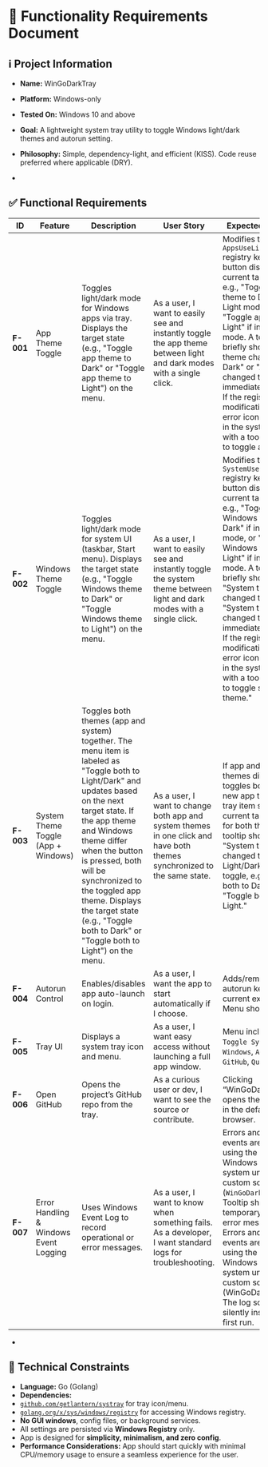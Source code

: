 # 📝 Functionality Requirements Document

## ℹ️ Project Information

- **Name:** WinGoDarkTray
- **Platform:** Windows-only
- **Tested On:** Windows 10 and above
- **Goal:** A lightweight system tray utility to toggle Windows light/dark themes and autorun setting.
- **Philosophy:** Simple, dependency-light, and efficient (KISS). Code reuse preferred where applicable (DRY).

-

## ✅ Functional Requirements

| ID  | Feature  | Description  | User Story | Expected Behavior  |
|-|-|-|-|-|
| **F-001** | App Theme Toggle | Toggles light/dark mode for Windows apps via tray. Displays the target state (e.g., "Toggle app theme to Dark" or "Toggle app theme to Light") on the menu. | As a user, I want to easily see and instantly toggle the app theme between light and dark modes with a single click. | Modifies the `AppsUseLightTheme` registry key. The tray button displays the current target state, e.g., "Toggle app theme to Dark" if in Light mode, or "Toggle app theme to Light" if in Dark mode. A tooltip briefly shows "App theme changed to Dark" or "App theme changed to Light" for immediate feedback. If the registry key modification fails, an error icon will appear in the system tray with a tooltip: "Failed to toggle app theme." |
| **F-002** | Windows Theme Toggle | Toggles light/dark mode for system UI (taskbar, Start menu). Displays the target state (e.g., "Toggle Windows theme to Dark" or "Toggle Windows theme to Light") on the menu. | As a user, I want to easily see and instantly toggle the system theme between light and dark modes with a single click. | Modifies the `SystemUsesLightTheme` registry key. The tray button displays the current target state, e.g., "Toggle Windows theme to Dark" if in Light mode, or "Toggle Windows theme to Light" if in Dark mode. A tooltip briefly shows "System theme changed to Dark" or "System theme changed to Light" for immediate feedback. If the registry key modification fails, an error icon will appear in the system tray with a tooltip: "Failed to toggle system theme." |
| **F-003** | System Theme Toggle (App + Windows) | Toggles both themes (app and system) together. The menu item is labeled as "Toggle both to Light/Dark" and updates based on the next target state. If the app theme and Windows theme differ when the button is pressed, both will be synchronized to the toggled app theme. Displays the target state (e.g., "Toggle both to Dark" or "Toggle both to Light") on the menu. | As a user, I want to change both app and system themes in one click and have both themes synchronized to the same state. | If app and system themes differ, toggles both to the new app theme. The tray item shows the current target state for both themes. A tooltip shows "System theme changed to Light/Dark" after toggle, e.g., "Toggle both to Dark" or "Toggle both to Light." |
| **F-004** | Autorun Control | Enables/disables app auto-launch on login. | As a user, I want the app to start automatically if I choose. | Adds/removes autorun key for current executable. Menu shows ✅/❌. |
| **F-005** | Tray UI | Displays a system tray icon and menu. | As a user, I want easy access without launching a full app window. | Menu includes: `Toggle System`, `App`, `Windows`, `Autorun`, `GitHub`, `Quit`. |
| **F-006** | Open GitHub | Opens the project’s GitHub repo from the tray. | As a curious user or dev, I want to see the source or contribute. | Clicking “WinGoDarkTray 🔗” opens the GitHub link in the default browser. |
| **F-007** | Error Handling & Windows Event Logging | Uses Windows Event Log to record operational or error messages. | As a user, I want to know when something fails. As a developer, I want standard logs for troubleshooting. | Errors and important events are logged using the built-in Windows Event Log system under a custom source (`WinGoDarkTray`). Tooltip shows a temporary friendly error message. Errors and important events are logged using the built-in Windows Event Log system under a custom source (WinGoDarkTray). The log source is silently installed on first run.|

-

## 🔧 Technical Constraints

- **Language:** Go (Golang)
- **Dependencies:**
- [`github.com/getlantern/systray`](https://github.com/getlantern/systray) for tray icon/menu.
- [`golang.org/x/sys/windows/registry`](https://pkg.go.dev/golang.org/x/sys/windows/registry) for accessing Windows registry.
- **No GUI windows**, config files, or background services.
- All settings are persisted via **Windows Registry** only.
- App is designed for **simplicity, minimalism, and zero config**.
- **Performance Considerations:** App should start quickly with minimal CPU/memory usage to ensure a seamless experience for the user.
